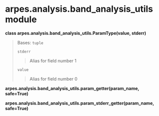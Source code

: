 # arpes.analysis.band\_analysis\_utils module

**class arpes.analysis.band\_analysis\_utils.ParamType(value, stderr)**

> Bases: `tuple`
> 
> `stderr`
> 
> > Alias for field number 1
> 
> `value`
> 
> > Alias for field number 0

**arpes.analysis.band\_analysis\_utils.param\_getter(param\_name,
safe=True)**

**arpes.analysis.band\_analysis\_utils.param\_stderr\_getter(param\_name,
safe=True)**
